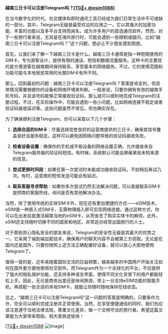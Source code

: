 **越南三日卡可以注册Telegram吗？[[TG💪+ @esim1088](https://t.me/s/esim1088)]**

在当今数字化的时代，社交媒体和即时通讯工具已经成为我们日常生活中不可或缺的一部分。其中，Telegram无疑是最受欢迎的应用之一。它以其强大的加密功能、丰富的功能以及多平台支持而闻名，成为许多用户的首选通讯软件。然而，对于一些旅行者来说，尤其是在海外旅行时，可能会遇到一些限制或疑问，比如“越南三日卡可以注册Telegram吗？”这个问题，想必让不少朋友感到困惑。

首先，让我们来了解一下越南三日卡是什么。越南三日卡通常是指一种短期使用的SIM卡，专为游客设计，提供有限的通话、短信和数据流量服务。这种卡的主要目的是方便游客在越南期间保持联系，享受基本的网络服务。不过，它的使用范围和功能可能与本地居民常用的长期SIM卡有所不同。

那么，回到最初的问题：越南三日卡可以注册Telegram吗？答案是肯定的，但具体情况需要根据你的设备和网络环境来判断。一般来说，只要你拥有有效的越南手机号码，并且该号码能够正常接收验证码，那么就可以顺利地完成Telegram的注册过程。不过，在实际操作中，可能会遇到一些小问题，比如网络连接不稳定或者验证码接收延迟等。这些问题虽然不常见，但也确实存在。

为了确保顺利注册Telegram，你可以采取以下几个步骤：

1. **选择合适的SIM卡**：尽量选择信誉良好的运营商提供的三日卡，确保其信号覆盖良好且服务稳定。这样可以避免因网络问题导致的验证码接收失败。

2. **检查设备设置**：确保你的手机或平板设备的网络设置正确，允许接收来自Telegram服务器的验证码短信。有时候，系统默认可能会屏蔽某些未知来源的信息。

3. **尝试更换时间段**：如果在第一次尝试时未能成功接收验证码，不妨稍后再试几次。有时，运营商的短信发送可能会有延迟。

4. **联系客服寻求帮助**：如果你多次尝试仍然无法解决问题，可以直接联系SIM卡提供商的客服热线，询问是否有其他解决办法。

当然，除了使用传统的实体SIM卡外，现在还有更加便捷的方式——eSIM技术。eSIM是一种嵌入式SIM卡，无需物理插入即可实现网络连接。通过这种方式，你可以在出发前就激活越南当地的eSIM卡，从而省去了购买实体卡的麻烦。此外，eSIM还支持随时切换不同的国家和地区，非常适合经常出国旅行的人士。

对于那些担心隐私安全的朋友来说，Telegram的安全性无疑是其最大的优势之一。它采用了端到端加密技术，确保用户的聊天内容不会被第三方窃取。无论是在国内还是国外，只要你按照上述方法正确配置好设备，就可以放心大胆地使用Telegram了。

值得一提的是，近年来随着国际交流的日益频繁，越来越多的中国用户开始关注如何在国外更方便地使用社交软件。而Telegram作为一个全球化的平台，不仅提供了强大的隐私保护功能，还支持多种语言界面，使得不同文化背景下的用户都能轻松上手。因此，无论是商务出差还是休闲旅游，带上一台支持eSIM功能的智能手机，再搭配一张合适的本地SIM卡，就能让你随时随地保持在线状态。

总之，“越南三日卡可以注册Telegram吗”这一问题的答案是明确的，只要条件允许，完全可以顺利完成注册并正常使用。当然，在享受便捷通信的同时，我们也应该注意遵守当地法律法规，尊重文化差异，做一个文明守法的旅行者。希望这篇文章能为大家带来帮助，祝大家旅途愉快！

[[TG💪+ @esim1088](https://t.me/s/esim1088) ![Image](https://i.postimg.cc/4NQfJmqS/Snipaste-2025-05-13-00-14-12.png)]